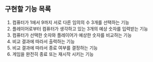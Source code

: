 ## 구현할 기능 목록
1. 컴퓨터가 1에서 9까지 서로 다른 임의의 수 3개를 선택하는 기능
2. 플레이어로부터 컴퓨터가 생각하고 있는 3개의 예상 숫자를 입력받는 기능
3. 컴퓨터가 선택한 숫자와 플레이어가 예상한 숫자를 비교하는 기능
4. 비교 결과에 따라서 출력하는 기능
5. 비교 결과에 따라서 종료 여부를 결정하는 기능
6. 게임을 완전히 종료 또는 재시작 시키는 기능